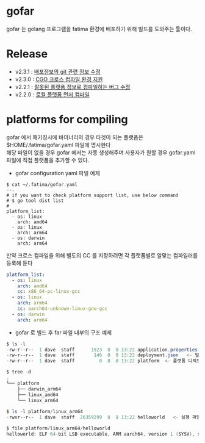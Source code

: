 # gofar

gofar 는 golang 프로그램을 fatima 환경에 배포하기 위해 빌드를 도와주는 툴이다.

# Release

- v2.3.1 : [배포정보의 git 관련 정보 수정](https://github.com/fatima-go/gofar/issues/18)
- v2.3.0 : [CGO 크로스 컴파일 환경 지원](https://github.com/fatima-go/gofar/issues/15)
- v2.2.1 : [잘못된 플랫폼 정보로 컴파일하는 버그 수정](https://github.com/fatima-go/gofar/issues/13)
- v2.2.0 : [로컬 플랫폼 먼저 컴파일](https://github.com/fatima-go/gofar/issues/11)

# platforms for compiling

gofar 에서 패키징시에 바이너리의 경우 타겟이 되는 플랫폼은 $HOME/.fatima/gofar.yaml 파일에 명시한다<br>
해당 파일이 없을 경우 gofar 에서는 자동 생성해주며 사용자가 원할 경우 gofar.yaml 파일에 직접 플랫폼을 추가할 수 있다.

- gofar configuration yaml 파일 예제
```shell
$ cat ~/.fatima/gofar.yaml
---
# if you want to check platform support list, use below command
# $ go tool dist list
# 
platform_list:
  - os: linux
    arch: amd64
  - os: linux
    arch: arm64
  - os: darwin
    arch: arm64
```

만약 크로스 컴파일을 위해 별도의 CC 를 지정하려면 각 플랫폼별로 알맞는 컴파일러를 등록해 둔다

```yaml
platform_list:
  - os: linux
    arch: amd64
    cc: x86_64-pc-linux-gcc
  - os: linux
    arch: arm64
    cc: aarch64-unknown-linux-gnu-gcc
  - os: darwin
    arch: arm64
```

- gofar 로 빌드 후 far 파일 내부의 구조 예제
```powershell
$ ls -l
-rw-r--r--  1 dave  staff      1523  8  8 13:22 application.properties   <- process config 파일
-rw-r--r--  1 dave  staff       146  8  8 13:22 deployment.json   <- 빌드배포 정보 파일
-rw-r--r--  1 dave  staff         0  8  8 13:22 platform  <- 플랫폼 디렉토리

$ tree -d
.
└── platform
    ├── darwin_arm64
    ├── linux_amd64
    └── linux_arm64
    
$ ls -l platform/linux_arm64
-rwxr--r--  1 dave  staff  26359299  8  8 13:22 helloworld   <- 실행 파일

$ file platform/linux_arm64/helloworld
helloworld: ELF 64-bit LSB executable, ARM aarch64, version 1 (SYSV), statically linked, not stripped
```
